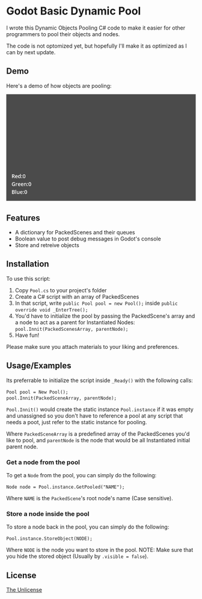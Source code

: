 
# Godot Basic Dynamic Pool

I wrote this Dynamic Objects Pooling C# code to make it easier for other programmers to pool their objects and nodes.

The code is not optomized yet, but hopefully I'll make it as optimized as I can by next update.
## Demo

Here's a demo of how objects are pooling:

![](https://github.com/q8geek/Godot-4-Basic-Dynamic-Pool/blob/main/demo.gif)
## Features

- A dictionary for PackedScenes and their queues
- Boolean value to post debug messages in Godot's console
- Store and retreive objects


## Installation

To use this script:

1. Copy `Pool.cs` to your project's folder
2. Create a C# script with an array of PackedScenes
3. In that script, write `public Pool pool = new Pool();` inside `public override void _EnterTree();`
4. You'd have to initialize the pool by passing the PackedScene's array and a node to act as a parent for Instantiated Nodes: `pool.Innit(PackedScenesArray, parentNode);`
5. Have fun!

Please make sure you attach materials to your liking and preferences.
## Usage/Examples

Its preferrable to initialize the script inside `_Ready()` with the following calls:

```
Pool pool = New Pool();
pool.Innit(PackedSceneArray, parentNode);
```

`Pool.Innit()` would create the static instance `Pool.instance` if it was empty and unassigned so you don't have to reference a pool at any script that needs a poot, just refer to the static instance for pooling. 

Where `PackedSceneArray` is a predefined array of the PackedScenes you'd like to pool, and `parentNode` is the node that would be all Instantiated initial parent node.

### Get a node from the pool
To get a `Node` from the pool, you can simply do the following:

```
Node node = Pool.instance.GetPooled("NAME");
```

Where `NAME` is the `PackedScene`'s root node's name (Case sensitive).

### Store a node inside the pool
To store a node back in the pool, you can simply do the following:

```
Pool.instance.StoreObject(NODE);
```

Where `NODE` is the node you want to store in the pool.
NOTE: Make sure that you hide the stored object (Usually by `.visible = false`).
## License

[The Unlicense](https://choosealicense.com/licenses/unlicense/)